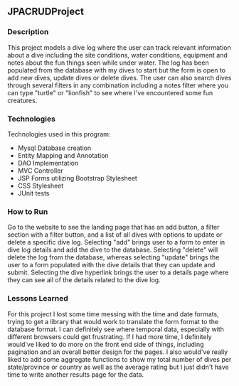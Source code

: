 ## JPACRUDProject

### Description

This project models a dive log where the user can track relevant information
about a dive including the site conditions, water conditions, equipment and
notes about the fun things seen while under water. The log has been populated
from the database with my dives to start but the form is open to add new dives,
update dives or delete dives. The user can also search dives through several
filters in any combination including a notes filter where you can type "turtle"
or "lionfish" to see where I've encountered some fun creatures.


### Technologies

Technologies used in this program:
* Mysql Database creation
* Entity Mapping and Annotation
* DAO Implementation
* MVC Controller
* JSP Forms utilizing Bootstrap Stylesheet
* CSS Stylesheet
* JUnit tests


### How to Run

Go to the website to see the landing page that has an add button, a filter
section with a filter button, and a list of all dives with options to update
or delete a specific dive log. Selecting "add" brings user to a form to enter
in dive log details and add the dive to the database. Selecting "delete" will
delete the log from the database, whereas selecting "update" brings the user
to a form populated with the dive details that they can update and submit.
Selecting the dive hyperlink brings the user to a details page where they
can see all of the details related to the dive log.


### Lessons Learned

For this project I lost some time messing with the time and date formats,
trying to get a library that would work to translate the form format to the
database format. I can definitely see where temporal data, especially with
different browsers could get frustrating. If I had more time, I definitely
would've liked to do more on the front end side of things, including pagination
and an overall better design for the pages. I also would've really liked to
add some aggregate functions to show my total number of dives per state/province
or country as well as the average rating but I just didn't have time to write
another results page for the data. 

